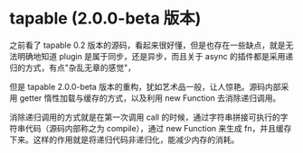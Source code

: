 # tapable (2.0.0-beta 版本)

之前看了 tapable 0.2 版本的源码，看起来很好懂，但是也存在一些缺点，就是无法明确地知道 plugin 是属于同步，还是异步，而且关于 async 的插件都是采用递归的方式，有点"杂乱无章的感觉"，

但是 tapable 2.0.0-beta 版本的重构，犹如艺术品一般，让人惊艳。源码内部采用 getter 惰性加载与缓存的方式，以及利用 new Function 去消除递归调用。

消除递归调用的方式就是在第一次调用 call 的时候，通过字符串拼接可执行的字符串代码（源码内部称之为 compile），通过 new Function 来生成 fn，并且缓存下来。这样的作用就是将递归代码非递归化，能减少内存的消耗。